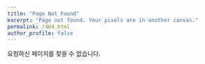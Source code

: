```yaml
---
title: "Page Not Found"
excerpt: "Page not found. Your pixels are in another canvas."
permalink: /404.html
author_profile: false
---
```


요청하신 페이지를 찾을 수 없습니다.

<script>
  var GOOG_FIXURL_LANG = 'en';
  var GOOG_FIXURL_SITE = 'https://fiona-youkyung.github.io/'
</script>
<script src="https://linkhelp.clients.google.com/tbproxy/lh/wm/fixurl.js">
</script>

